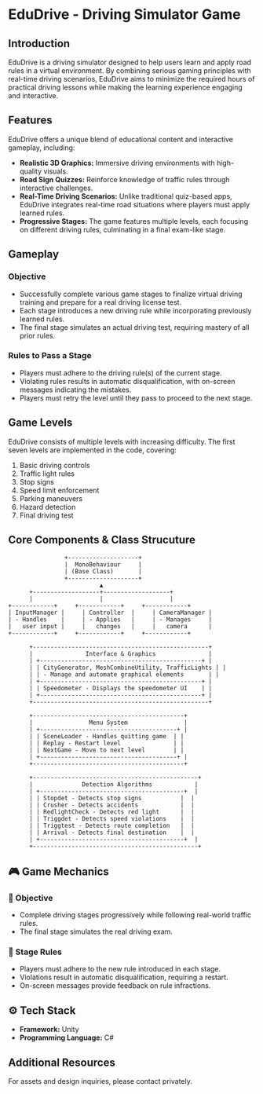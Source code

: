# EduDrive - Driving Simulator Game

## Introduction
EduDrive is a driving simulator designed to help users learn and apply road rules in a virtual environment. By combining serious gaming principles with real-time driving scenarios, EduDrive aims to minimize the required hours of practical driving lessons while making the learning experience engaging and interactive.

## Features
EduDrive offers a unique blend of educational content and interactive gameplay, including:
- **Realistic 3D Graphics:** Immersive driving environments with high-quality visuals.
- **Road Sign Quizzes:** Reinforce knowledge of traffic rules through interactive challenges.
- **Real-Time Driving Scenarios:** Unlike traditional quiz-based apps, EduDrive integrates real-time road situations where players must apply learned rules.
- **Progressive Stages:** The game features multiple levels, each focusing on different driving rules, culminating in a final exam-like stage.

## Gameplay
### Objective
- Successfully complete various game stages to finalize virtual driving training and prepare for a real driving license test.
- Each stage introduces a new driving rule while incorporating previously learned rules.
- The final stage simulates an actual driving test, requiring mastery of all prior rules.

### Rules to Pass a Stage
- Players must adhere to the driving rule(s) of the current stage.
- Violating rules results in automatic disqualification, with on-screen messages indicating the mistakes.
- Players must retry the level until they pass to proceed to the next stage.

## Game Levels
EduDrive consists of multiple levels with increasing difficulty. The first seven levels are implemented in the code, covering:
1. Basic driving controls
2. Traffic light rules
3. Stop signs
4. Speed limit enforcement
5. Parking maneuvers
6. Hazard detection
7. Final driving test

## Core Components & Class Strucuture

```plaintext
                +--------------------+
                |  MonoBehaviour     |
                | (Base Class)       |
                +--------------------+
                          ▲
      +-------------------+-------------------+
      |                   |                   |
+------------+     +------------+     +------------+
| InputManager |     | Controller  |     | CameraManager |
| - Handles    |     | - Applies   |     | - Manages     |
|   user input |     |   changes   |     |   camera      |
+------------+     +------------+     +------------+

      +--------------------------------------------------+
      |               Interface & Graphics               |
      | +----------------------------------------------+ |
      | | CityGenerator, MeshCombineUtility, TrafficLights | |
      | | - Manage and automate graphical elements       | |
      | +----------------------------------------------+ |
      | | Speedometer - Displays the speedometer UI    | |
      | +----------------------------------------------+ |
      +--------------------------------------------------+

      +-------------------------------------------+
      |                Menu System                |
      | +---------------------------------------+ |
      | | SceneLoader - Handles quitting game  | |
      | | Replay - Restart level               | |
      | | NextGame - Move to next level        | |
      | +---------------------------------------+ |
      +-------------------------------------------+

      +-----------------------------------------------+
      |              Detection Algorithms            |
      | +-----------------------------------------+  |
      | | Stopdet - Detects stop signs           |  |
      | | Crusher - Detects accidents            |  |
      | | RedlightCheck - Detects red light      |  |
      | | Triggdet - Detects speed violations    |  |
      | | Triggtest - Detects route completion   |  |
      | | Arrival - Detects final destination    |  |
      | +-----------------------------------------+  |
      +-----------------------------------------------+
```

## 🎮 Game Mechanics
### 🎯 Objective
- Complete driving stages progressively while following real-world traffic rules.
- The final stage simulates the real driving exam.

### 📜 Stage Rules
- Players must adhere to the new rule introduced in each stage.
- Violations result in automatic disqualification, requiring a restart.
- On-screen messages provide feedback on rule infractions.

## ⚙️ Tech Stack
- **Framework:** Unity
- **Programming Language:** C#

## Additional Resources
For assets and design inquiries, please contact privately.

